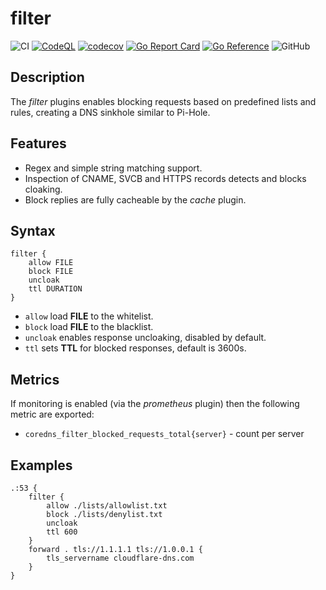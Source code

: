 # filter

![CI](https://github.com/milgradesec/filter/workflows/CI/badge.svg)
[![CodeQL](https://github.com/milgradesec/filter/actions/workflows/codeql-analysis.yml/badge.svg)](https://github.com/milgradesec/filter/actions/workflows/codeql-analysis.yml)
[![codecov](https://codecov.io/gh/milgradesec/filter/branch/master/graph/badge.svg)](https://codecov.io/gh/milgradesec/filter)
[![Go Report Card](https://goreportcard.com/badge/milgradesec/filter)](https://goreportcard.com/badge/github.com/milgradesec/filter)
[![Go Reference](https://pkg.go.dev/badge/github.com/milgradesec/filter.svg)](https://pkg.go.dev/github.com/milgradesec/filter)
![GitHub](https://img.shields.io/github/license/milgradesec/filter)

## Description

The _filter_ plugins enables blocking requests based on predefined lists and rules, creating a DNS sinkhole similar to Pi-Hole.

## Features

- Regex and simple string matching support.
- Inspection of CNAME, SVCB and HTTPS records detects and blocks cloaking.
- Block replies are fully cacheable by the _cache_ plugin.

## Syntax

```corefile
filter {
    allow FILE
    block FILE
    uncloak
    ttl DURATION
}
```

- `allow` load **FILE** to the whitelist.
- `block` load **FILE** to the blacklist.
- `uncloak` enables response uncloaking, disabled by default.
- `ttl` sets **TTL** for blocked responses, default is 3600s.

## Metrics

If monitoring is enabled (via the _prometheus_ plugin) then the following metric are exported:

- `coredns_filter_blocked_requests_total{server}` - count per server

## Examples

```corefile
.:53 {
    filter {
        allow ./lists/allowlist.txt
        block ./lists/denylist.txt
        uncloak
        ttl 600
    }
    forward . tls://1.1.1.1 tls://1.0.0.1 {
        tls_servername cloudflare-dns.com
    }
}
```

